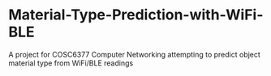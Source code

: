# Material-Type-Prediction-with-WiFi-BLE
A project for COSC6377 Computer Networking attempting to predict object material type from WiFi/BLE readings
